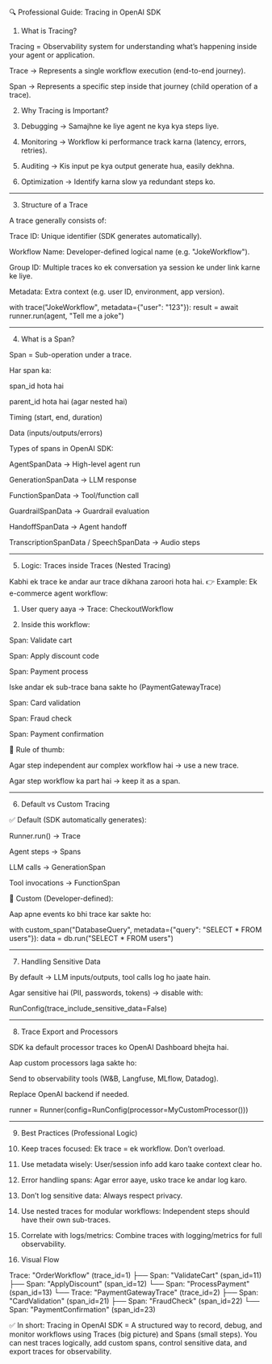 

🔍 Professional Guide: Tracing in OpenAI SDK



1. What is Tracing?

Tracing = Observability system for understanding what’s happening inside your agent or application.

Trace → Represents a single workflow execution (end-to-end journey).

Span → Represents a specific step inside that journey (child operation of a trace).





2. Why Tracing is Important?

1. Debugging → Samajhne ke liye agent ne kya kya steps liye.


2. Monitoring → Workflow ki performance track karna (latency, errors, retries).


3. Auditing → Kis input pe kya output generate hua, easily dekhna.


4. Optimization → Identify karna slow ya redundant steps ko.




---

3. Structure of a Trace

A trace generally consists of:

Trace ID: Unique identifier (SDK generates automatically).

Workflow Name: Developer-defined logical name (e.g. "JokeWorkflow").

Group ID: Multiple traces ko ek conversation ya session ke under link karne ke liye.

Metadata: Extra context (e.g. user ID, environment, app version).


with trace("JokeWorkflow", metadata={"user": "123"}):
    result = await runner.run(agent, "Tell me a joke")


---

4. What is a Span?

Span = Sub-operation under a trace.

Har span ka:

span_id hota hai

parent_id hota hai (agar nested hai)

Timing (start, end, duration)

Data (inputs/outputs/errors)



Types of spans in OpenAI SDK:

AgentSpanData → High-level agent run

GenerationSpanData → LLM response

FunctionSpanData → Tool/function call

GuardrailSpanData → Guardrail evaluation

HandoffSpanData → Agent handoff

TranscriptionSpanData / SpeechSpanData → Audio steps



---

5. Logic: Traces inside Traces (Nested Tracing)

Kabhi ek trace ke andar aur trace dikhana zaroori hota hai.
👉 Example: Ek e-commerce agent workflow:

1. User query aaya → Trace: CheckoutWorkflow


2. Inside this workflow:

Span: Validate cart

Span: Apply discount code

Span: Payment process

Iske andar ek sub-trace bana sakte ho (PaymentGatewayTrace)

Span: Card validation

Span: Fraud check

Span: Payment confirmation






🔑 Rule of thumb:

Agar step independent aur complex workflow hai → use a new trace.

Agar step workflow ka part hai → keep it as a span.



---

6. Default vs Custom Tracing

✅ Default (SDK automatically generates):

Runner.run() → Trace

Agent steps → Spans

LLM calls → GenerationSpan

Tool invocations → FunctionSpan


🎯 Custom (Developer-defined):

Aap apne events ko bhi trace kar sakte ho:

with custom_span("DatabaseQuery", metadata={"query": "SELECT * FROM users"}):
    data = db.run("SELECT * FROM users")


---

7. Handling Sensitive Data

By default → LLM inputs/outputs, tool calls log ho jaate hain.

Agar sensitive hai (PII, passwords, tokens) → disable with:


RunConfig(trace_include_sensitive_data=False)


---

8. Trace Export and Processors

SDK ka default processor traces ko OpenAI Dashboard bhejta hai.

Aap custom processors laga sakte ho:

Send to observability tools (W&B, Langfuse, MLflow, Datadog).

Replace OpenAI backend if needed.



runner = Runner(config=RunConfig(processor=MyCustomProcessor()))


---

9. Best Practices (Professional Logic)

1. Keep traces focused: Ek trace = ek workflow. Don’t overload.


2. Use metadata wisely: User/session info add karo taake context clear ho.


3. Error handling spans: Agar error aaye, usko trace ke andar log karo.


4. Don’t log sensitive data: Always respect privacy.


5. Use nested traces for modular workflows: Independent steps should have their own sub-traces.


6. Correlate with logs/metrics: Combine traces with logging/metrics for full observability.






10. Visual Flow

Trace: "OrderWorkflow" (trace_id=1)
 ├── Span: "ValidateCart" (span_id=11)
 ├── Span: "ApplyDiscount" (span_id=12)
 └── Span: "ProcessPayment" (span_id=13)
      └── Trace: "PaymentGatewayTrace" (trace_id=2)
            ├── Span: "CardValidation" (span_id=21)
            ├── Span: "FraudCheck" (span_id=22)
            └── Span: "PaymentConfirmation" (span_id=23)




✅ In short:
Tracing in OpenAI SDK = A structured way to record, debug, and monitor workflows using Traces (big picture) and Spans (small steps). You can nest traces logically, add custom spans, control sensitive data, and export traces for observability.



